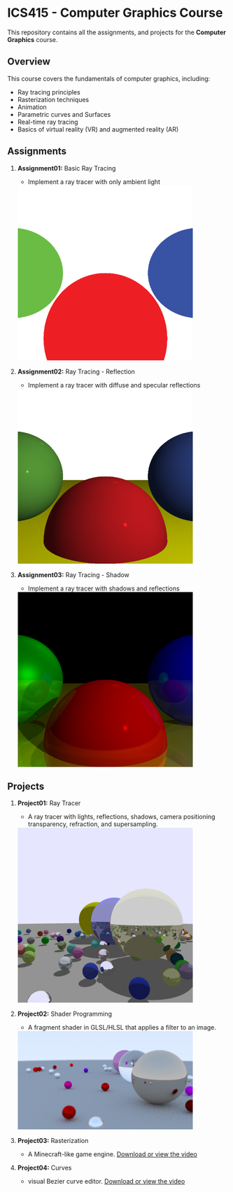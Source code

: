 # ICS415 - Computer Graphics Course

This repository contains all the assignments, and projects for the **Computer Graphics** course.

## Overview

This course covers the fundamentals of computer graphics, including:
- Ray tracing principles
- Rasterization techniques
- Animation
- Parametric curves and Surfaces
- Real-time ray tracing
- Basics of virtual reality (VR) and augmented reality (AR)


## Assignments

1. **Assignment01:** Basic Ray Tracing 
   - Implement a ray tracer with only ambient light
   
   <img src="https://github.com/Muaibed/ICS415-Projects/raw/main/code/results/raytracing01.png" alt="Assignment01-Result" width="400">


3. **Assignment02:** Ray Tracing - Reflection
   - Implement a ray tracer with diffuse and specular reflections
  
   <img src="https://github.com/Muaibed/ICS415-Projects/raw/main/code/results/raytracing02.png" alt="Assignment02-Result" width="400">


4. **Assignment03:** Ray Tracing - Shadow
   - Implement a ray tracer with shadows and reflections
  
   <img src="https://github.com/Muaibed/ICS415-Projects/raw/main/code/results/raytracing03.png" alt="Assignment03-Result" width="400">



## Projects 
1. **Project01:** Ray Tracer
   - A ray tracer with lights, reflections, shadows, camera positioning transparency, refraction, and supersampling.
  
   <img src="https://github.com/Muaibed/ICS415-Projects/raw/main/code/results/Project01.png" alt="Project01-Result" width="400">


2. **Project02:** Shader Programming
   - A fragment shader in GLSL/HLSL that applies a filter to an image.
  
   <img src="https://github.com/Muaibed/ICS415-Projects/raw/main/code/results/Project02.png" alt="Project02-Result" width="400">


3. **Project03:** Rasterization
   - A Minecraft-like game engine.
     [Download or view the video](../results/Project03.mp4)


4. **Project04:** Curves
   - visual Bezier curve editor.
     [Download or view the video](../results/Project04.mp4)
